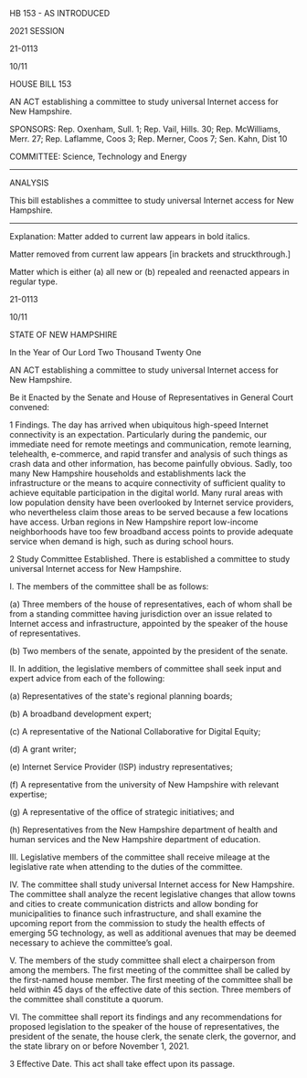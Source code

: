  HB 153 - AS INTRODUCED

 

 

2021 SESSION

 21-0113

 10/11

 

HOUSE BILL 153

 

AN ACT establishing a committee to study universal Internet access for New Hampshire.

 

SPONSORS: Rep. Oxenham, Sull. 1; Rep. Vail, Hills. 30; Rep. McWilliams, Merr. 27; Rep. Laflamme, Coos 3; Rep. Merner, Coos 7; Sen. Kahn, Dist 10

 

COMMITTEE: Science, Technology and Energy

 

-----------------------------------------------------------------

 

ANALYSIS

 

 This bill establishes a committee to study universal Internet access for New Hampshire.

 

- - - - - - - - - - - - - - - - - - - - - - - - - - - - - - - - - - - - - - - - - - - - - - - - - - - - - - - - - - - - - - - - - - - - - - - - - - - 

 

Explanation: Matter added to current law appears in bold italics.

 Matter removed from current law appears [in brackets and struckthrough.]

 Matter which is either (a) all new or (b) repealed and reenacted appears in regular type.

 21-0113

 10/11

 

STATE OF NEW HAMPSHIRE

 

In the Year of Our Lord Two Thousand Twenty One

 

AN ACT establishing a committee to study universal Internet access for New Hampshire.

 

Be it Enacted by the Senate and House of Representatives in General Court convened:

 

 

 1 Findings. The day has arrived when ubiquitous high-speed Internet connectivity is an expectation. Particularly during the pandemic, our immediate need for remote meetings and communication, remote learning, telehealth, e-commerce, and rapid transfer and analysis of such things as crash data and other information, has become painfully obvious. Sadly, too many New Hampshire households and establishments lack the infrastructure or the means to acquire connectivity of sufficient quality to achieve equitable participation in the digital world. Many rural areas with low population density have been overlooked by Internet service providers, who nevertheless claim those areas to be served because a few locations have access. Urban regions in New Hampshire report low-income neighborhoods have too few broadband access points to provide adequate service when demand is high, such as during school hours.

 2 Study Committee Established. There is established a committee to study universal Internet access for New Hampshire.

 I. The members of the committee shall be as follows:

 (a) Three members of the house of representatives, each of whom shall be from a standing committee having jurisdiction over an issue related to Internet access and infrastructure, appointed by the speaker of the house of representatives.

 (b) Two members of the senate, appointed by the president of the senate.

 II. In addition, the legislative members of committee shall seek input and expert advice from each of the following:

 (a) Representatives of the state's regional planning boards;

 (b) A broadband development expert;

 (c) A representative of the National Collaborative for Digital Equity;

 (d) A grant writer;

 (e) Internet Service Provider (ISP) industry representatives;

 (f) A representative from the university of New Hampshire with relevant expertise;

 (g) A representative of the office of strategic initiatives; and

 (h) Representatives from the New Hampshire department of health and human services and the New Hampshire department of education.

 III. Legislative members of the committee shall receive mileage at the legislative rate when attending to the duties of the committee.

 IV. The committee shall study universal Internet access for New Hampshire. The committee shall analyze the recent legislative changes that allow towns and cities to create communication districts and allow bonding for municipalities to finance such infrastructure, and shall examine the upcoming report from the commission to study the health effects of emerging 5G technology, as well as additional avenues that may be deemed necessary to achieve the committee’s goal.

 V. The members of the study committee shall elect a chairperson from among the members. The first meeting of the committee shall be called by the first-named house member. The first meeting of the committee shall be held within 45 days of the effective date of this section. Three members of the committee shall constitute a quorum.

 VI. The committee shall report its findings and any recommendations for proposed legislation to the speaker of the house of representatives, the president of the senate, the house clerk, the senate clerk, the governor, and the state library on or before November 1, 2021. 

 3 Effective Date. This act shall take effect upon its passage.

